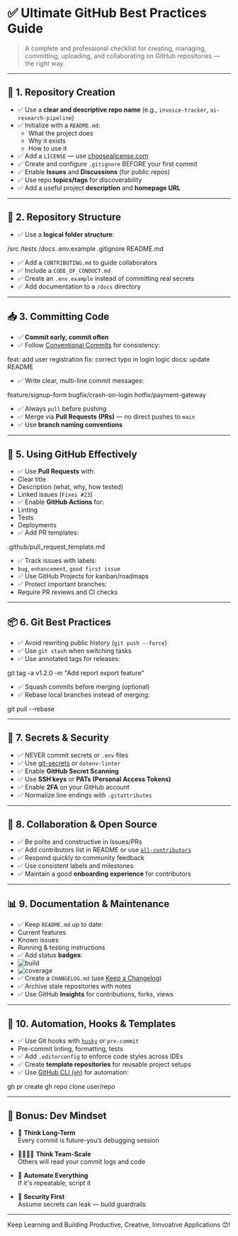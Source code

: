 # ✅ Ultimate GitHub Best Practices Guide

> A complete and professional checklist for creating, managing, committing, uploading, and collaborating on GitHub repositories — the right way.

---

## 🔧 1. Repository Creation

- ✅ Use a **clear and descriptive repo name** (e.g., `invoice-tracker`, `ai-research-pipeline`)
- ✅ Initialize with a `README.md`:
  - What the project does
  - Why it exists
  - How to use it
- ✅ Add a `LICENSE` — use [choosealicense.com](https://choosealicense.com/)
- ✅ Create and configure `.gitignore` BEFORE your first commit
- ✅ Enable **Issues** and **Discussions** (for public repos)
- ✅ Use repo **topics/tags** for discoverability
- ✅ Add a useful project **description** and **homepage URL**

---

## 📂 2. Repository Structure

- ✅ Use a **logical folder structure**:


/src
/tests
/docs
.env.example
.gitignore
README.md

- ✅ Add a `CONTRIBUTING.md` to guide collaborators
- ✅ Include a `CODE_OF_CONDUCT.md`
- ✅ Create an `.env.example` instead of committing real secrets
- ✅ Add documentation to a `/docs` directory

---

## 📥 3. Committing Code

- ✅ **Commit early, commit often**
- ✅ Follow [Conventional Commits](https://www.conventionalcommits.org/en/v1.0.0/) for consistency:

feat: add user registration
fix: correct typo in login logic
docs: update README


- ✅ Write clear, multi-line commit messages:

feature/signup-form
bugfix/crash-on-login
hotfix/payment-gateway

- ✅ Always `pull` before pushing
- ✅ Merge via **Pull Requests (PRs)** — no direct pushes to `main`
- ✅ Use **branch naming conventions**

---

## 🧠 5. Using GitHub Effectively

- ✅ Use **Pull Requests** with:
- Clear title
- Description (what, why, how tested)
- Linked issues (`Fixes #23`)
- ✅ Enable **GitHub Actions** for:
- Linting
- Tests
- Deployments
- ✅ Add PR templates:

.github/pull_request_template.md

- ✅ Track issues with labels:
- `bug`, `enhancement`, `good first issue`
- ✅ Use GitHub Projects for kanban/roadmaps
- ✅ Protect important branches:
- Require PR reviews and CI checks

---

## 📦 6. Git Best Practices

- ✅ Avoid rewriting public history (`git push --force`)
- ✅ Use `git stash` when switching tasks
- ✅ Use annotated tags for releases:


git tag -a v1.2.0 -m "Add report export feature"

- ✅ Squash commits before merging (optional)
- ✅ Rebase local branches instead of merging:

git pull --rebase


---

## 🔐 7. Secrets & Security

- ✅ NEVER commit secrets or `.env` files
- ✅ Use [git-secrets](https://github.com/awslabs/git-secrets) or `dotenv-linter`
- ✅ Enable **GitHub Secret Scanning**
- ✅ Use **SSH keys** or **PATs (Personal Access Tokens)**
- ✅ Enable **2FA** on your GitHub account
- ✅ Normalize line endings with `.gitattributes`

---

## 👥 8. Collaboration & Open Source

- ✅ Be polite and constructive in Issues/PRs
- ✅ Add contributors list in README or use [`all-contributors`](https://allcontributors.org/)
- ✅ Respond quickly to community feedback
- ✅ Use consistent labels and milestones
- ✅ Maintain a good **onboarding experience** for contributors

---

## 📊 9. Documentation & Maintenance

- ✅ Keep `README.md` up to date:
- Current features
- Known issues
- Running & testing instructions
- ✅ Add status **badges**:
- ![build](https://img.shields.io/badge/build-passing-brightgreen)
- ![coverage](https://img.shields.io/badge/coverage-95%25-blue)
- ✅ Create a `CHANGELOG.md` (use [Keep a Changelog](https://keepachangelog.com/))
- ✅ Archive stale repositories with notes
- ✅ Use GitHub **Insights** for contributions, forks, views

---

## 🔄 10. Automation, Hooks & Templates

- ✅ Use Git hooks with [`husky`](https://typicode.github.io/husky/#/) or `pre-commit`
- Pre-commit linting, formatting, tests
- ✅ Add `.editorconfig` to enforce code styles across IDEs
- ✅ Create **template repositories** for reusable project setups
- ✅ Use [GitHub CLI (`gh`)](https://cli.github.com/) for automation:


gh pr create
gh repo clone user/repo


---

## 🧠 Bonus: Dev Mindset

- 🧩 **Think Long-Term**  
Every commit is future-you’s debugging session

- 👨‍👩‍👧‍👦 **Think Team-Scale**  
Others will read your commit logs and code

- 🤖 **Automate Everything**  
If it's repeatable, script it

- 🔐 **Security First**  
Assume secrets can leak — build guardrails

---

Keep Learning and Building Productive, Creative, Innvoative Applications 😊!





